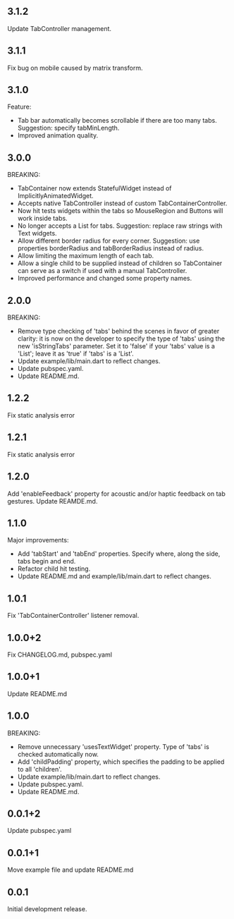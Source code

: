 ## 3.1.2

Update TabController management.

## 3.1.1

Fix bug on mobile caused by matrix transform.

## 3.1.0

Feature:
 - Tab bar automatically becomes scrollable if there are too many tabs. Suggestion: specify tabMinLength.
 - Improved animation quality.

## 3.0.0

BREAKING:
 - TabContainer now extends StatefulWidget instead of ImplicitlyAnimatedWidget.
 - Accepts native TabController instead of custom TabContainerController.
 - Now hit tests widgets within the tabs so MouseRegion and Buttons will work inside tabs.
 - No longer accepts a List<String> for tabs. Suggestion: replace raw strings with Text widgets.
 - Allow different border radius for every corner. Suggestion: use properties borderRadius and
tabBorderRadius instead of radius.
 - Allow limiting the maximum length of each tab.
 - Allow a single child to be supplied instead of children so TabContainer can serve as a switch
if used with a manual TabController.
 - Improved performance and changed some property names.

## 2.0.0

BREAKING:
 - Remove type checking of 'tabs' behind the scenes in favor of greater clarity: it is now on the 
developer to specify the type of 'tabs' using the new 'isStringTabs' parameter. Set it to 'false' 
if your 'tabs' value is a 'List<Widget>'; leave it as 'true' if 'tabs' is a 'List<String>'.
 - Update example/lib/main.dart to reflect changes.
 - Update pubspec.yaml.
 - Update README.md.

## 1.2.2

Fix static analysis error

## 1.2.1

Fix static analysis error

## 1.2.0

Add 'enableFeedback' property for acoustic and/or haptic feedback on tab gestures.
Update REAMDE.md.

## 1.1.0

Major improvements:
 - Add 'tabStart' and 'tabEnd' properties. Specify where, along the side, tabs begin and end.
 - Refactor child hit testing.
 - Update README.md and example/lib/main.dart to reflect changes.

## 1.0.1

Fix 'TabContainerController' listener removal.

## 1.0.0+2

Fix CHANGELOG.md, pubspec.yaml

## 1.0.0+1

Update README.md

## 1.0.0

BREAKING:
 - Remove unnecessary 'usesTextWidget' property. Type of 'tabs' is checked automatically now.
 - Add 'childPadding' property, which specifies the padding to be applied to all 'children'.
 - Update example/lib/main.dart to reflect changes.
 - Update pubspec.yaml.
 - Update README.md.

## 0.0.1+2

Update pubspec.yaml

## 0.0.1+1

Move example file and update README.md

## 0.0.1

Initial development release.